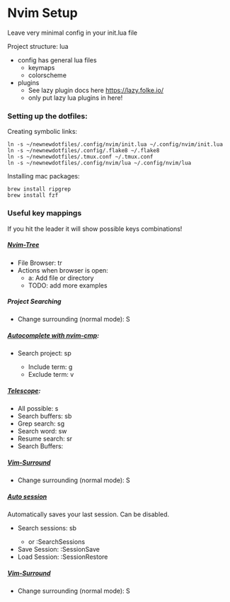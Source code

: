 # Nvim Setup

Leave very minimal config in your init.lua file

Project structure:
lua
- config has general lua files
  - keymaps
  - colorscheme
- plugins
  - See lazy plugin docs here https://lazy.folke.io/
  - only put lazy lua plugins in here!

### Setting up the dotfiles:

Creating symbolic links:
```
ln -s ~/newnewdotfiles/.config/nvim/init.lua ~/.config/nvim/init.lua
ln -s ~/newnewdotfiles/.config/.flake8 ~/.flake8
ln -s ~/newnewdotfiles/.tmux.conf ~/.tmux.conf
ln -s ~/newnewdotfiles/.config/nvim/lua ~/.config/nvim/lua
```

Installing mac packages:
```
brew install ripgrep
brew install fzf

```

### Useful key mappings
If you hit the leader it will show possible keys combinations!

##### [Nvim-Tree](https://github.com/nvim-tree/nvim-tree.lua)
- File Browser:   <leader>tr
- Actions when browser is open:
    - a: Add file or directory
    - TODO: add more examples

##### Project Searching
- Change surrounding (normal mode): S

##### [Autocomplete with nvim-cmp](https://github.com/hrsh7th/nvim-cmp):
- Search project:   <leader>sp
    - Include term: <leader>g
    - Exclude term: <leader>v

##### [Telescope](https://github.com/nvim-telescope/telescope.nvim):
- All possible:   <leader>s
- Search buffers: <leader>sb
- Grep search:    <leader>sg
- Search word:    <leader>sw
- Resume search:  <leader>sr
- Search Buffers: <leader><leader>

##### [Vim-Surround](https://github.com/tpope/vim-surround)
- Change surrounding (normal mode): S

##### [Auto session](https://github.com/rmagatti/auto-session)
Automatically saves your last session. Can be disabled.
- Search sessions: <leader>sb
  - or :SearchSessions
- Save Session:    :SessionSave
- Load Session:    :SessionRestore

##### [Vim-Surround](https://github.com/tpope/vim-surround)
- Change surrounding (normal mode): S

